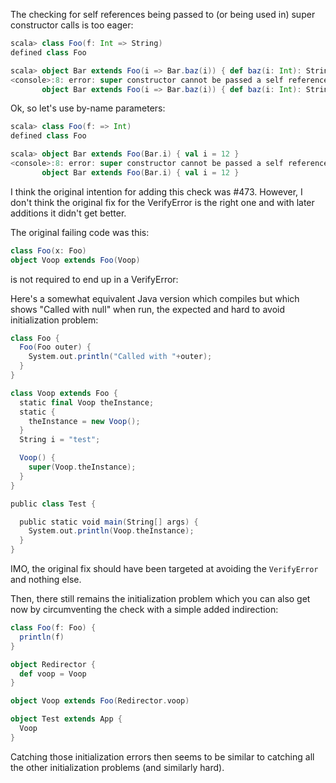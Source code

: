 The checking for self references being passed to (or being used in) super constructor calls is too eager:

```scala
scala> class Foo(f: Int => String)
defined class Foo

scala> object Bar extends Foo(i => Bar.baz(i)) { def baz(i: Int): String = "" }
<console>:8: error: super constructor cannot be passed a self reference unless parameter is declared by-name
       object Bar extends Foo(i => Bar.baz(i)) { def baz(i: Int): String = "" }
```

Ok, so let's use by-name parameters:

```scala
scala> class Foo(f: => Int)
defined class Foo

scala> object Bar extends Foo(Bar.i) { val i = 12 }
<console>:8: error: super constructor cannot be passed a self reference unless parameter is declared by-name
       object Bar extends Foo(Bar.i) { val i = 12 }
```
I think the original intention for adding this check was #473. However, I don't think the original fix for the VerifyError is the right one and with later additions it didn't get better.

The original failing code was this:
```scala
class Foo(x: Foo)
object Voop extends Foo(Voop)
```

is not required to end up in a VerifyError:

Here's a somewhat equivalent Java version which compiles but which shows "Called with null" when run, the expected and hard to avoid initialization problem:

```scala
class Foo {
  Foo(Foo outer) {
    System.out.println("Called with "+outer);
  }
}

class Voop extends Foo {
  static final Voop theInstance;
  static {
    theInstance = new Voop();
  }
  String i = "test";

  Voop() {
    super(Voop.theInstance);
  }
}

public class Test {

  public static void main(String[] args) {
    System.out.println(Voop.theInstance);
  }
}
```

IMO, the original fix should have been targeted at avoiding the `VerifyError` and nothing else. 

Then, there still remains the initialization problem which you can also get now by circumventing the check with a simple added indirection:

```scala
class Foo(f: Foo) {
  println(f)
}

object Redirector {
  def voop = Voop
}

object Voop extends Foo(Redirector.voop)

object Test extends App {
  Voop
}
```

Catching those initialization errors then seems to be similar to catching all the other initialization problems (and similarly hard).
